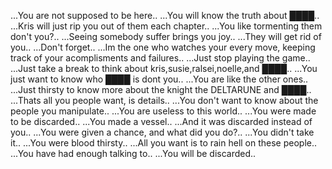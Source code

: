 ...You are not supposed to be here..
...You will know the truth about ████..
...Kris will just rip you out of them each chapter..
...You like tormenting them don't you?..
...Seeing somebody suffer brings you joy..
...They will get rid of you..
...Don't forget..
...Im the one who watches your every move, keeping track of your acomplisments and failures..
...Just stop playing the game..
...Just take a break to think about kris,susie,ralsei,noelle,and ████..
...You just want to know who ████ is dont you..
...You are like the other ones..
...Just thirsty to know more about the knight the DELTARUNE and ████..
...Thats all you people want, is details..
...You don't want to know about the people you manipulate..
...You are useless to this world..
...You were made to be discarded..
...You made a vessel..
...And it was discarded instead of you..
...You were given a chance, and what did you do?..
...You didn't take it..
...You were blood thirsty..
...All you want is to rain hell on these people..
...You have had enough talking to..
...You will be discarded..
